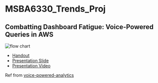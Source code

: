 # MSBA6330_Trends_Proj

## Combatting Dashboard Fatigue: Voice-Powered Queries in AWS


![flow chart](https://github.com/bgg11117/msba6330_trends_proj/blob/main/pipeline_chart.png)

- [Handout](https://github.com/bgg11117/msba6330_trends_proj/blob/main/BDA_Handout.pdf)
- [Presentation Slide](https://github.com/bgg11117/msba6330_trends_proj/blob/main/BDA_Presentation.pdf)
- [Presentation Video](https://www.youtube.com/watch?v=qRmGPqDZKy8)

Ref from [voice-powered-analytics](https://github.com/awslabs/voice-powered-analytics)
